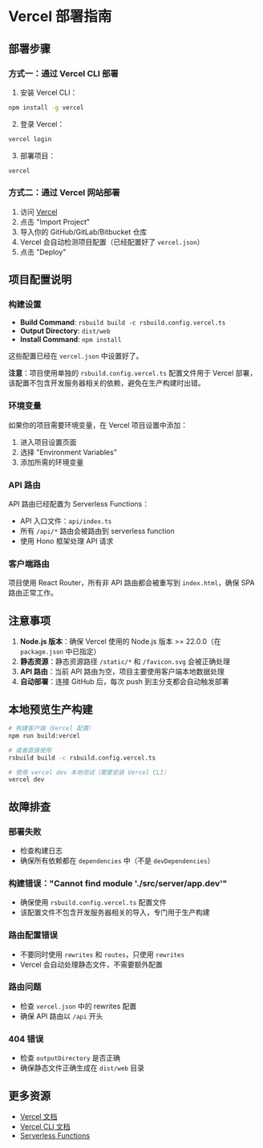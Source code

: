 # Vercel 部署指南

## 部署步骤

### 方式一：通过 Vercel CLI 部署

1. 安装 Vercel CLI：
```bash
npm install -g vercel
```

2. 登录 Vercel：
```bash
vercel login
```

3. 部署项目：
```bash
vercel
```

### 方式二：通过 Vercel 网站部署

1. 访问 [Vercel](https://vercel.com)
2. 点击 "Import Project"
3. 导入你的 GitHub/GitLab/Bitbucket 仓库
4. Vercel 会自动检测项目配置（已经配置好了 `vercel.json`）
5. 点击 "Deploy"

## 项目配置说明

### 构建设置

- **Build Command**: `rsbuild build -c rsbuild.config.vercel.ts`
- **Output Directory**: `dist/web`
- **Install Command**: `npm install`

这些配置已经在 `vercel.json` 中设置好了。

**注意**：项目使用单独的 `rsbuild.config.vercel.ts` 配置文件用于 Vercel 部署，该配置不包含开发服务器相关的依赖，避免在生产构建时出错。

### 环境变量

如果你的项目需要环境变量，在 Vercel 项目设置中添加：
1. 进入项目设置页面
2. 选择 "Environment Variables"
3. 添加所需的环境变量

### API 路由

API 路由已经配置为 Serverless Functions：
- API 入口文件：`api/index.ts`
- 所有 `/api/*` 路由会被路由到 serverless function
- 使用 Hono 框架处理 API 请求

### 客户端路由

项目使用 React Router，所有非 API 路由都会被重写到 `index.html`，确保 SPA 路由正常工作。

## 注意事项

1. **Node.js 版本**：确保 Vercel 使用的 Node.js 版本 >= 22.0.0（在 `package.json` 中已指定）
2. **静态资源**：静态资源路径 `/static/*` 和 `/favicon.svg` 会被正确处理
3. **API 路由**：当前 API 路由为空，项目主要使用客户端本地数据处理
4. **自动部署**：连接 GitHub 后，每次 push 到主分支都会自动触发部署

## 本地预览生产构建

```bash
# 构建客户端（Vercel 配置）
npm run build:vercel

# 或者直接使用
rsbuild build -c rsbuild.config.vercel.ts

# 使用 vercel dev 本地测试（需要安装 Vercel CLI）
vercel dev
```

## 故障排查

### 部署失败
- 检查构建日志
- 确保所有依赖都在 `dependencies` 中（不是 `devDependencies`）

### 构建错误："Cannot find module './src/server/app.dev'"
- 确保使用 `rsbuild.config.vercel.ts` 配置文件
- 该配置文件不包含开发服务器相关的导入，专门用于生产构建

### 路由配置错误
- 不要同时使用 `rewrites` 和 `routes`，只使用 `rewrites`
- Vercel 会自动处理静态文件，不需要额外配置

### 路由问题
- 检查 `vercel.json` 中的 rewrites 配置
- 确保 API 路由以 `/api` 开头

### 404 错误
- 检查 `outputDirectory` 是否正确
- 确保静态文件正确生成在 `dist/web` 目录

## 更多资源

- [Vercel 文档](https://vercel.com/docs)
- [Vercel CLI 文档](https://vercel.com/docs/cli)
- [Serverless Functions](https://vercel.com/docs/concepts/functions/serverless-functions)

